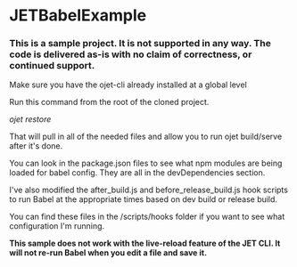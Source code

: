 # JETBabelExample
### This is a sample project.  It is not supported in any way.  The code is delivered as-is with no claim of correctness, or continued support.

Make sure you have the ojet-cli already installed at a global level

Run this command from the root of the cloned project.

_ojet restore_

That will pull in all of the needed files and allow you to run ojet build/serve after it's done.

You can look in the package.json files to see what npm modules are being loaded for babel config.  They are all in the devDependencies section.

I've also modified the after_build.js and before_release_build.js hook scripts to run Babel at the appropriate times based on dev build or release build.

You can find these files in the /scripts/hooks folder if you want to see what configuration I'm running.

**This sample does not work with the live-reload feature of the JET CLI.  It will not re-run Babel when you edit a file and save it.**
